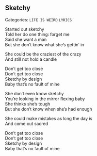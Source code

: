 ## Sketchy
Categories: `LIFE IS WEIRD` `LYRICS`
  
Started out sketchy  
Told her do one thing: forget me  
Said she want a man  
But she don’t know what she’s gettin’ in  
  
She could be the craziest of the crazy  
And still not hold a candle  
  
Don’t get too close  
Don’t get too close  
Sketchy by design  
Baby that’s no fault of mine  
  
She don’t even know sketchy  
You’re looking in the mirror flexing baby  
She thinks she’s tough  
But she don’t know when she’s had enough  
  
She could make mistakes as long the day is  
And come out sacred  
  
Don’t get too close  
Don’t get too close  
Sketchy by design  
Baby that’s no fault of mine  
  